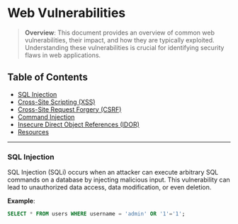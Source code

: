 # Web Vulnerabilities

> **Overview**: This document provides an overview of common web vulnerabilities, their impact, and how they are typically exploited. Understanding these vulnerabilities is crucial for identifying security flaws in web applications.

## Table of Contents
- [SQL Injection](#sql-injection)
- [Cross-Site Scripting (XSS)](#cross-site-scripting-xss)
- [Cross-Site Request Forgery (CSRF)](#cross-site-request-forgery-csrf)
- [Command Injection](#command-injection)
- [Insecure Direct Object References (IDOR)](#insecure-direct-object-references-idor)
- [Resources](#resources)

---

### SQL Injection
SQL Injection (SQLi) occurs when an attacker can execute arbitrary SQL commands on a database by injecting malicious input. This vulnerability can lead to unauthorized data access, data modification, or even deletion.

**Example**:
```sql
SELECT * FROM users WHERE username = 'admin' OR '1'='1';
```
